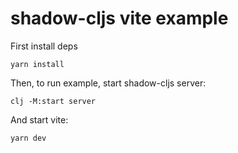 
# shadow-cljs vite example


First install deps
```
yarn install
```

Then, to run example, start shadow-cljs server:

```
clj -M:start server
```

And start vite:
```
yarn dev
```
